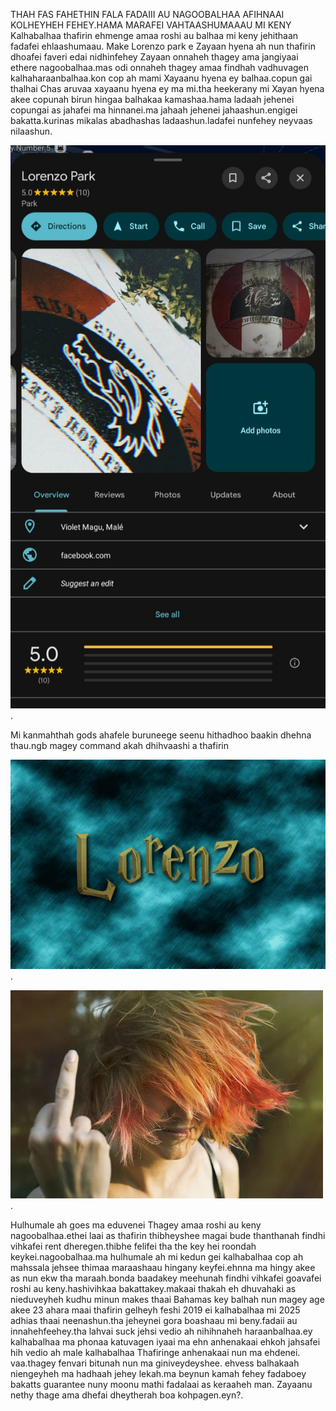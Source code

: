 THAH FAS FAHETHIN FALA FADAIII AU NAGOOBALHAA
AFIHNAAI KOLHEYHEH FEHEY.HAMA MARAFEI VAHTAASHUMAAAU MI KENY
Kalhabalhaa thafirin ehmenge amaa roshi au balhaa mi keny
jehithaan fadafei ehlaashumaau.
Make Lorenzo park e Zayaan hyena ah nun
thafirin dhoafei faveri edai nidhinfehey
Zayaan onnaheh thagey ama jangiyaai ethere nagoobalhaa.mas odi onnaheh thagey amaa findhah 
vadhuvagen kalhaharaanbalhaa.kon cop ah mami
Xayaanu hyena ey balhaa.copun gai thalhai Chas
aruvaa xayaanu hyena ey ma mi.tha heekerany mi 
Xayan hyena akee copunah birun hingaa balhakaa 
kamashaa.hama ladaah jehenei copungai as jahafei
ma hinnanei.ma jahaah jehenei jahaashun.engigei
bakatta.kurinas mikalas abadhashas ladaashun.ladafei nunfehey neyvaas nilaashun.

![Image Alt](https://github.com/Xayanhyena/16-th-August-2025/blob/282178a9aec85957928bad986eeaf00ba535ed57/IMG_20250816_012909.jpg).


Mi kanmahthah gods ahafele buruneege seenu hithadhoo baakin dhehna thau.ngb magey command akah dhihvaashi a thafirin


![Image Alt](https://github.com/Xayanhyena/16-th-August-2025/blob/4cb56d3e7eb3a6eb9b29ea33763805459f02d45e/Lorenzo-design-hogwarts-name.gif).




![Image Alt](https://github.com/Xayanhyena/16-th-August-2025/blob/48fe60c67bf900e8599c24a76ee210ba8564944e/360_F_182665889_0vGzl7xinrxp9U3eh1nsw3JNF7kHjGXZ.jpg).




Hulhumale ah goes ma eduvenei Thagey amaa 
roshi au keny nagoobalhaa.ethei laai as thafirin
thibheyshee magai bude thanthanah findhi vihkafei
rent dheregen.thibhe felifei tha the key
hei roondah keykei.nagoobalhaa.ma hulhumale ah
mi kedun gei kalhabalhaa cop ah mahssala jehsee
thimaa maraashaau hingany keyfei.ehnna ma hingy akee
as nun ekw tha maraah.bonda baadakey meehunah
findhi vihkafei goavafei roshi au keny.hashivihkaa
bakattakey.makaai thakah eh dhuvahaki as nieduveyheh
kudhu minun makes thaai Bahamas key balhah nun
magey age akee 23 ahara maai thafirin gelheyh
feshi 2019 ei kalhabalhaa mi 2025 
adhias thaai neenashun.tha jeheynei gora boashaau
mi beny.fadaii au innahehfeehey.tha lahvai suck jehsi vedio
ah nihihnaheh haraanbalhaa.ey kalhabalhaa ma phonaa katuvagen
iyaai ma ehn anhenakaai ehkoh jahsafei hih vedio ah 
male kalhabalhaa Thafiringe anhenakaai nun ma ehdenei.
vaa.thagey fenvari bitunah nun ma giniveydeyshee.
ehvess balhakaah niengeyheh ma hadhaah jehey
lekah.ma beynun kamah fehey fadaboey bakatts 
guarantee nuny moonu mathi fadalaai as keraaheh
man.
Zayaanu nethy thage ama dhefai dheytherah boa kohpagen.eyn?.
